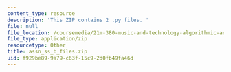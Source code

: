 ```yaml
---
content_type: resource
description: 'This ZIP contains 2 .py files. '
file: null
file_location: /coursemedia/21m-380-music-and-technology-algorithmic-and-generative-music-spring-2010/f929be899a79c63f15c92d0fb49fa46d_assn_ss_b_files.zip
file_type: application/zip
resourcetype: Other
title: assn_ss_b_files.zip
uid: f929be89-9a79-c63f-15c9-2d0fb49fa46d
---
```

